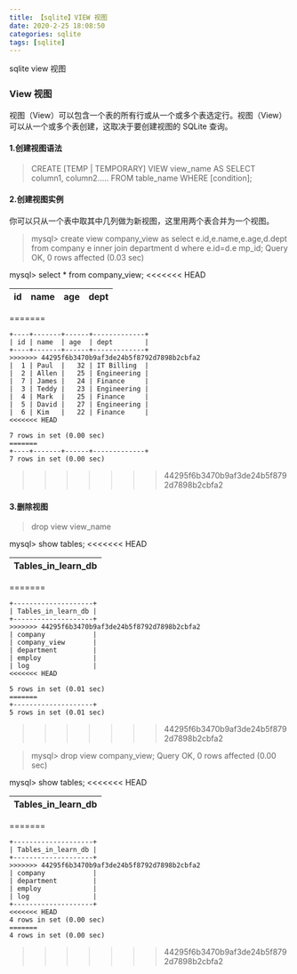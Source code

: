 ```yaml
---
title: 【sqlite】VIEW 视图
date: 2020-2-25 18:08:50
categories: sqlite
tags: [sqlite]
---
```


sqlite view 视图

### View 视图

视图（View）可以包含一个表的所有行或从一个或多个表选定行。视图（View）可以从一个或多个表创建，这取决于要创建视图的 SQLite 查询。

#### 1.创建视图语法
> CREATE [TEMP | TEMPORARY] VIEW view_name AS
SELECT column1, column2.....
FROM table_name
WHERE [condition];

#### 2.创建视图实例
你可以只从一个表中取其中几列做为新视图，这里用两个表合并为一个视图。

> mysql> create view company_view as select e.id,e.name,e.age,d.dept from company e inner join department d where e.id=d.e
mp_id;
Query OK, 0 rows affected (0.03 sec)   

 mysql> select * from company_view;
<<<<<<< HEAD

| id | name  | age  | dept        |
|:-:|:-:|-:|:-:
=======
```
+----+-------+------+-------------+
| id | name  | age  | dept        |
+----+-------+------+-------------+
>>>>>>> 44295f6b3470b9af3de24b5f8792d7898b2cbfa2
|  1 | Paul  |   32 | IT Billing  |
|  2 | Allen |   25 | Engineering |
|  7 | James |   24 | Finance     |
|  3 | Teddy |   23 | Engineering |
|  4 | Mark  |   25 | Finance     |
|  5 | David |   27 | Engineering |
|  6 | Kim   |   22 | Finance     |
<<<<<<< HEAD

7 rows in set (0.00 sec)
=======
+----+-------+------+-------------+
7 rows in set (0.00 sec)
```
>>>>>>> 44295f6b3470b9af3de24b5f8792d7898b2cbfa2

#### 3.删除视图
> drop view view_name

mysql> show tables;
<<<<<<< HEAD

| Tables_in_learn_db |
|:-|
=======
```
+--------------------+
| Tables_in_learn_db |
+--------------------+
>>>>>>> 44295f6b3470b9af3de24b5f8792d7898b2cbfa2
| company            |
| company_view       |
| department         |
| employ             |
| log                |
<<<<<<< HEAD

5 rows in set (0.01 sec)
=======
+--------------------+
5 rows in set (0.01 sec)
```
>>>>>>> 44295f6b3470b9af3de24b5f8792d7898b2cbfa2

> mysql> drop view company_view;
Query OK, 0 rows affected (0.00 sec)

mysql> show tables;
<<<<<<< HEAD

| Tables_in_learn_db |
|:-|
=======
```
+--------------------+
| Tables_in_learn_db |
+--------------------+
>>>>>>> 44295f6b3470b9af3de24b5f8792d7898b2cbfa2
| company            |
| department         |
| employ             |
| log                |
+--------------------+
<<<<<<< HEAD
4 rows in set (0.00 sec)
=======
4 rows in set (0.00 sec)
```
>>>>>>> 44295f6b3470b9af3de24b5f8792d7898b2cbfa2
